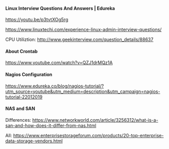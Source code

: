 #### Linux Interview Questions And Answers | Edureka

https://youtu.be/p3tvtXOg5rg

https://www.linuxtechi.com/experience-linux-admin-interview-questions/

CPU Utiliztion:
http://www.geekinterview.com/question_details/88637


#### About Crontab

https://www.youtube.com/watch?v=QZJ1drMQz1A

#### Nagios Configuration

https://www.edureka.co/blog/nagios-tutorial/?utm_source=youtube&utm_medium=description&utm_campaign=nagios-tutorial-22012019


#### NAS and SAN

Differences: 
https://www.networkworld.com/article/3256312/what-is-a-san-and-how-does-it-differ-from-nas.html

All:
https://www.enterprisestorageforum.com/products/20-top-enterprise-data-storage-vendors.html
